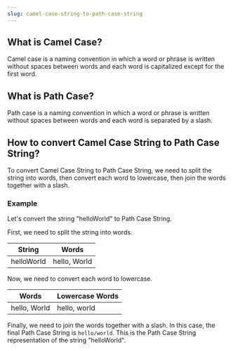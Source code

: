 ```yaml
---
slug: camel-case-string-to-path-case-string
---
```


## What is Camel Case?

Camel case is a naming convention in which a word or phrase is written without spaces between words and each word is capitalized except for the first word.

## What is Path Case?

Path case is a naming convention in which a word or phrase is written without spaces between words and each word is separated by a slash.

## How to convert Camel Case String to Path Case String?

To convert Camel Case String to Path Case String, we need to split the string into words, then convert each word to lowercase, then join the words together with a slash.

### Example

Let's convert the string "helloWorld" to Path Case String.

First, we need to split the string into words.

| String     | Words        |
| ---------- | ------------ |
| helloWorld | hello, World |

Now, we need to convert each word to lowercase.

| Words        | Lowercase Words |
| ------------ | --------------- |
| hello, World | hello, world    |

Finally, we need to join the words together with a slash. In this case, the final Path Case String is `hello/world`. This is the Path Case String representation of the string "helloWorld".
